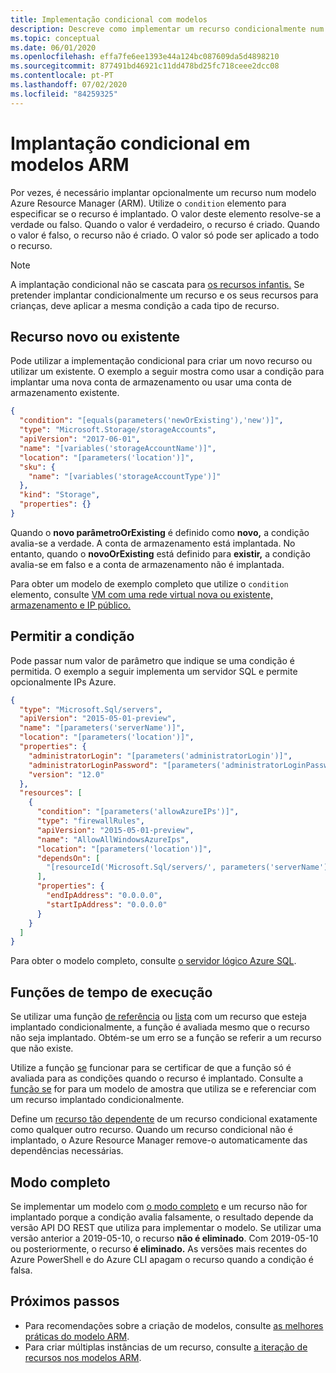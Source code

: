 ```yaml
---
title: Implementação condicional com modelos
description: Descreve como implementar um recurso condicionalmente num modelo de Gestor de Recursos Azure.
ms.topic: conceptual
ms.date: 06/01/2020
ms.openlocfilehash: effa7fe6ee1393e44a124bc087609da5d4898210
ms.sourcegitcommit: 877491bd46921c11dd478bd25fc718ceee2dcc08
ms.contentlocale: pt-PT
ms.lasthandoff: 07/02/2020
ms.locfileid: "84259325"
---
```

# <a name="conditional-deployment-in-arm-templates"></a>Implantação condicional em modelos ARM

Por vezes, é necessário implantar opcionalmente um recurso num modelo Azure Resource Manager (ARM). Utilize o `condition` elemento para especificar se o recurso é implantado. O valor deste elemento resolve-se a verdade ou falso. Quando o valor é verdadeiro, o recurso é criado. Quando o valor é falso, o recurso não é criado. O valor só pode ser aplicado a todo o recurso.

> [!NOTE]
> A implantação condicional não se cascata para [os recursos infantis.](child-resource-name-type.md) Se pretender implantar condicionalmente um recurso e os seus recursos para crianças, deve aplicar a mesma condição a cada tipo de recurso.

## <a name="new-or-existing-resource"></a>Recurso novo ou existente

Pode utilizar a implementação condicional para criar um novo recurso ou utilizar um existente. O exemplo a seguir mostra como usar a condição para implantar uma nova conta de armazenamento ou usar uma conta de armazenamento existente.

```json
{
  "condition": "[equals(parameters('newOrExisting'),'new')]",
  "type": "Microsoft.Storage/storageAccounts",
  "apiVersion": "2017-06-01",
  "name": "[variables('storageAccountName')]",
  "location": "[parameters('location')]",
  "sku": {
    "name": "[variables('storageAccountType')]"
  },
  "kind": "Storage",
  "properties": {}
}
```

Quando o **novo parâmetroOrExisting** é definido como **novo,** a condição avalia-se a verdade. A conta de armazenamento está implantada. No entanto, quando o **novoOrExisting** está definido para **existir,** a condição avalia-se em falso e a conta de armazenamento não é implantada.

Para obter um modelo de exemplo completo que utilize o `condition` elemento, consulte [VM com uma rede virtual nova ou existente, armazenamento e IP público.](https://github.com/Azure/azure-quickstart-templates/tree/master/201-vm-new-or-existing-conditions)

## <a name="allow-condition"></a>Permitir a condição

Pode passar num valor de parâmetro que indique se uma condição é permitida. O exemplo a seguir implementa um servidor SQL e permite opcionalmente IPs Azure.

```json
{
  "type": "Microsoft.Sql/servers",
  "apiVersion": "2015-05-01-preview",
  "name": "[parameters('serverName')]",
  "location": "[parameters('location')]",
  "properties": {
    "administratorLogin": "[parameters('administratorLogin')]",
    "administratorLoginPassword": "[parameters('administratorLoginPassword')]",
    "version": "12.0"
  },
  "resources": [
    {
      "condition": "[parameters('allowAzureIPs')]",
      "type": "firewallRules",
      "apiVersion": "2015-05-01-preview",
      "name": "AllowAllWindowsAzureIps",
      "location": "[parameters('location')]",
      "dependsOn": [
        "[resourceId('Microsoft.Sql/servers/', parameters('serverName'))]"
      ],
      "properties": {
        "endIpAddress": "0.0.0.0",
        "startIpAddress": "0.0.0.0"
      }
    }
  ]
}
```

Para obter o modelo completo, consulte [o servidor lógico Azure SQL](https://github.com/Azure/azure-quickstart-templates/tree/master/101-sql-logical-server).

## <a name="runtime-functions"></a>Funções de tempo de execução

Se utilizar uma função [de referência](template-functions-resource.md#reference) ou [lista](template-functions-resource.md#list) com um recurso que esteja implantado condicionalmente, a função é avaliada mesmo que o recurso não seja implantado. Obtém-se um erro se a função se referir a um recurso que não existe.

Utilize a função [se](template-functions-logical.md#if) funcionar para se certificar de que a função só é avaliada para as condições quando o recurso é implantado. Consulte a [função se](template-functions-logical.md#if) for para um modelo de amostra que utiliza se e referenciar com um recurso implantado condicionalmente.

Define um [recurso tão dependente](define-resource-dependency.md) de um recurso condicional exatamente como qualquer outro recurso. Quando um recurso condicional não é implantado, o Azure Resource Manager remove-o automaticamente das dependências necessárias.

## <a name="complete-mode"></a>Modo completo

Se implementar um modelo com [o modo completo](deployment-modes.md) e um recurso não for implantado porque a condição avalia falsamente, o resultado depende da versão API DO REST que utiliza para implementar o modelo. Se utilizar uma versão anterior a 2019-05-10, o recurso **não é eliminado**. Com 2019-05-10 ou posteriormente, o recurso **é eliminado.** As versões mais recentes do Azure PowerShell e do Azure CLI apagam o recurso quando a condição é falsa.

## <a name="next-steps"></a>Próximos passos

* Para recomendações sobre a criação de modelos, consulte [as melhores práticas do modelo ARM](template-best-practices.md).
* Para criar múltiplas instâncias de um recurso, consulte [a iteração de recursos nos modelos ARM](copy-resources.md).
